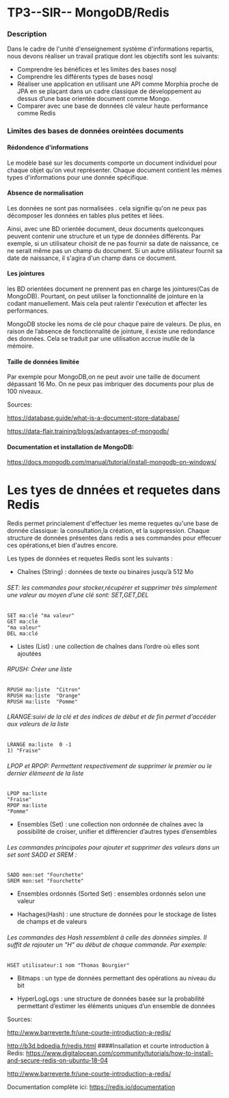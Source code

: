 # TP3--SIR-- MongoDB/Redis
### Description
Dans le cadre de l'unité d'enseignement système d'informations repartis, nous devons réaliser un travail pratique dont les objectifs sont les suivants:
* Comprendre les bénéfices et les limites des bases nosql
* Comprendre les différents types de bases nosql
* Réaliser une application en utilisant une API comme Morphia proche de JPA en se plaçant dans un cadre classique de développement au dessus d’une base orientée document comme Mongo.
* Comparer avec une base de données clé valeur haute performance comme Redis
### Limites des bases de données oreintées documents

#### Rédondence d'informations
Le modèle basé sur les documents comporte un document individuel pour chaque objet qu'on veut représenter.
Chaque document contient les mêmes types d'informations pour une donnée spécifique.

#### Absence de normalisation
Les données ne sont pas normalisées . cela signifie qu'on ne peux pas décomposer les données en tables plus petites et liées.

Ainsi, avec une BD orientée document, deux documents quelconques peuvent contenir une structure et un type de données différents. Par exemple, si un utilisateur choisit de ne pas fournir sa date de naissance, ce ne serait même pas un champ du document. Si un autre utilisateur fournit sa date de naissance, il s'agira d'un champ dans ce document.

#### Les jointures
les BD orientées document ne prennent pas en charge les jointures(Cas de MongoDB). Pourtant, on peut utiliser la fonctionnalité de jointure en la codant manuellement. Mais cela peut ralentir l'exécution et affecter les performances.

MongoDB stocke les noms de clé pour chaque paire de valeurs. De plus, en raison de l’absence de fonctionnalité de jointure, il existe une redondance des données. Cela se traduit par une utilisation accrue inutile de la mémoire.

#### Taille de données limitée

Par exemple pour MongoDB,on ne peut avoir une taille de document dépassant 16 Mo.
On ne peux pas imbriquer des documents pour plus de 100 niveaux.               


Sources:

https://database.guide/what-is-a-document-store-database/

https://data-flair.training/blogs/advantages-of-mongodb/

#### Documentation et installation de MongoDB:
https://docs.mongodb.com/manual/tutorial/install-mongodb-on-windows/

# Les tyes de dnnées et requetes dans Redis

Redis permet princialement d'effectuer les meme requetes qu'une base de donnée classique: la consultation,la création, et la suppression.
Chaque structure de données présentes dans redis a ses commandes pour effecuer ces opérations,et bien d'autres encore.  

Les types de données et requetes Redis sont les suivants :

* Chaînes (String) : données de texte ou binaires jusqu’à 512 Mo
###### SET:  les commandes pour stocker,récupérer et supprimer très simplement une valeur au moyen d’une clé sont: SET,GET,DEL 
```
SET ma:clé "ma valeur"
GET ma:clé
"ma valeur"
DEL ma:clé
```


* Listes (List) : une collection de chaînes dans l’ordre où elles sont ajoutées

###### RPUSH:  Créer une liste 
```
RPUSH ma:liste  "Citron"
RPUSH ma:liste  "Orange"
RPUSH ma:liste  "Pomme"

````

###### LRANGE:suivi de la clé et des indices de début et de fin permet d'accéder aux valeurs de la liste
```
LRANGE ma:liste  0 -1
1) "Fraise"
```
###### LPOP et RPOP:  Permettent respectivement de supprimer le premier ou le dernier élémeent de la liste 
```
LPOP ma:liste
"Fraise"
RPOP ma:liste
"Pomme"
```

* Ensembles (Set) : une collection non ordonnée de chaînes avec la possibilité de croiser, unifier et différencier d’autres types d’ensembles

###### Les commandes principales pour ajouter et supprimer des valeurs dans un set sont SADD et SREM :
```
SADD mon:set "Fourchette"
SREM mon:set "Fourchette"
```

* Ensembles ordonnés (Sorted Set) : ensembles ordonnés selon une valeur

* Hachages(Hash) : une structure de données pour le stockage de listes de champs et de valeurs
###### Les commandes des Hash ressemblent à celle des données simples. Il suffit de rajouter un "H" au début de chaque commande. Par exemple: 
```
HSET utilisateur:1 nom "Thomas Bourgier"
```

* Bitmaps : un type de données permettant des opérations au niveau du bit

* HyperLogLogs : une structure de données basée sur la probabilité permettant d’estimer les éléments uniques d’un ensemble de données

Sources:

http://www.barreverte.fr/une-courte-introduction-a-redis/

http://b3d.bdpedia.fr/redis.html
####Insallation et courte introduction à Redis:
https://www.digitalocean.com/community/tutorials/how-to-install-and-secure-redis-on-ubuntu-18-04

http://www.barreverte.fr/une-courte-introduction-a-redis/

Documentation complète ici: https://redis.io/documentation
